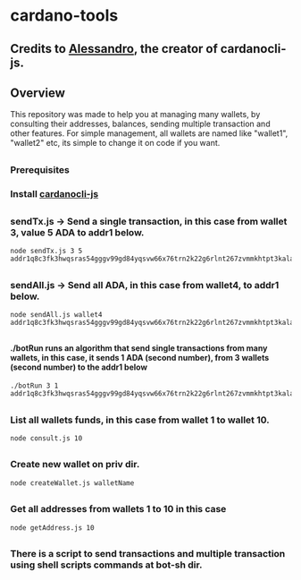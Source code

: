 # cardano-tools

## Credits to <a href="https://github.com/Berry-Pool/">Alessandro</a>, the creator of cardanocli-js.

## Overview
This repository was made to help you at managing many wallets, by consulting their addresses, balances, sending multiple transaction and other features.
For simple management, all wallets are named like "wallet1", "wallet2" etc, its simple to change it on code if you want.
##

### Prerequisites 
### Install <a href="https://github.com/Berry-Pool/cardanocli-js">cardanocli-js</a>

##

### sendTx.js -> Send a single transaction, in this case from wallet 3, value 5 ADA to addr1 below.
```
node sendTx.js 3 5 addr1q8c3fk3hwqsras54gggv99gd84yqsvw66x76trn2k22g6rlnt267zvmmkhtpt3kala3ewnehhvtf2t4kgd98gpqcrxzqcupqml
```
##
### sendAll.js -> Send all ADA, in this case from wallet4, to addr1 below.
```
node sendAll.js wallet4 addr1q8c3fk3hwqsras54gggv99gd84yqsvw66x76trn2k22g6rlnt267zvmmkhtpt3kala3ewnehhvtf2t4kgd98gpqcrxzqcupqml
```
##
#### ./botRun runs an algorithm that send single transactions from many wallets, in this case, it sends 1 ADA (second number), from 3 wallets (second number) to the addr1 below ###
```
./botRun 3 1 addr1q8c3fk3hwqsras54gggv99gd84yqsvw66x76trn2k22g6rlnt267zvmmkhtpt3kala3ewnehhvtf2t4kgd98gpqcrxzqcupqml
```
##
### List all wallets funds, in this case from wallet 1 to wallet 10.
``` 
node consult.js 10 
```
##
### Create new wallet on priv dir.
```
node createWallet.js walletName
```
##
### Get all addresses from wallets 1 to 10 in this case
```
node getAddress.js 10 
```
##
### There is a script to send transactions and multiple transaction using shell scripts commands at bot-sh dir.